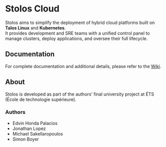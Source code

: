 # Stolos Cloud

Stolos aims to simplify the deployment of hybrid cloud platforms built on **Talos Linux** and **Kubernetes**.  
It provides development and SRE teams with a unified control panel to manage clusters, deploy applications, and oversee their full lifecycle.

## Documentation

For complete documentation and additional details, please refer to the [Wiki](https://github.com/stolos-cloud/stolos/wiki).

## About

Stolos is developed as part of the authors’ final university project at ÉTS (École de technologie supérieure).

### Authors

- Edvin Honda Palacios
- Jonathan Lopez
- Michael Sakellaropoulos
- Simon Boyer
